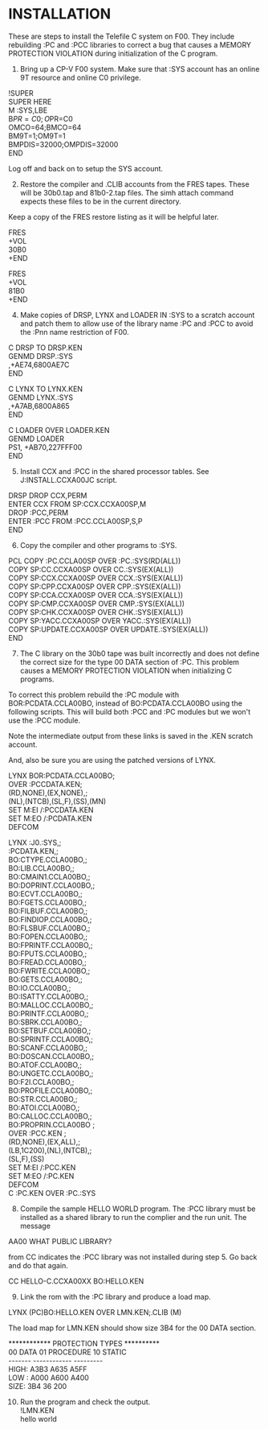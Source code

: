 # INSTALLATION

These are steps to install the Telefile C system on F00. They
include rebuilding :PC and :PCC libraries to correct a bug that 
causes a MEMORY PROTECTION VIOLATION during initialization of
the C program.

1.  Bring up a CP-V F00 system.
Make sure that :SYS account has an online 9T resource and
online C0 privilege.

!SUPER\
SUPER HERE\
 M :SYS,LBE\
 B$PR=C0;O$PR=C0\
 OMCO=64;BMCO=64\
 BM9T=1;OM9T=1\
 BMPDIS=32000;OMPDIS=32000\
 END

Log off and back on to setup the SYS account.

2.  Restore the compiler and .CLIB accounts from the FRES tapes.
These will be 30b0.tap and 81b0-2.tap files.  The simh attach
command expects these files to be in the current directory.

Keep a copy of the FRES restore listing as it will be helpful later.

FRES\
+VOL\
30B0\
+END

FRES\
+VOL\
81B0\
+END

4.  Make copies of DRSP, LYNX and LOADER IN :SYS to a scratch account
and patch them to allow use of the library name :PC and :PCC
to avoid the :Pnn name restriction of F00.

C DRSP TO DRSP.KEN\
GENMD DRSP.:SYS\
,+AE74,6800AE7C\
END

C LYNX TO LYNX.KEN\
GENMD LYNX.:SYS\
,+A7AB,6800A865\
END

C LOADER OVER LOADER.KEN\
GENMD LOADER\
PS1, +AB70,227FFF00\
END

5. Install CCX and :PCC in the shared processor tables.
See J:INSTALL.CCXA00JC script.


DRSP
        DROP CCX,PERM\
        ENTER CCX FROM SP:CCX.CCXA00SP,M\
        DROP :PCC,PERM\
	ENTER :PCC FROM :PCC.CCLA00SP,S,P\
        END

6. Copy the compiler and other programs to :SYS.
 
PCL
         COPY :PC.CCLA00SP    OVER :PC.:SYS(RD(ALL))\
         COPY SP:CC.CCXA00SP  OVER CC.:SYS(EX(ALL))\
         COPY SP:CCX.CCXA00SP OVER CCX.:SYS(EX(ALL))\
         COPY SP:CPP.CCXA00SP OVER CPP.:SYS(EX(ALL))\
         COPY SP:CCA.CCXA00SP OVER CCA.:SYS(EX(ALL))\
         COPY SP:CMP.CCXA00SP OVER CMP.:SYS(EX(ALL))\
         COPY SP:CHK.CCXA00SP OVER CHK.:SYS(EX(ALL))\
         COPY SP:YACC.CCXA00SP OVER YACC.:SYS(EX(ALL))\
         COPY SP:UPDATE.CCXA00SP OVER UPDATE.:SYS(EX(ALL))\
         END



7.  The C library on the 30b0 tape was built incorrectly
and does not define the correct size for the type 00 DATA section
of :PC.  This problem causes a MEMORY PROTECTION VIOLATION
when initializing C programs.

To correct this problem rebuild the :PC module with 
BOR:PCDATA.CCLA00BO, instead of BO:PCDATA.CCLA00BO using the
following scripts.  This will build both :PCC and :PC 
modules but we won't use the :PCC module.

Note the intermediate output from these links is saved in the .KEN scratch 
account.

And, also be sure you are using the patched versions of LYNX.

LYNX     BOR:PCDATA.CCLA00BO;\
         	OVER :PCCDATA.KEN;\
         (RD,NONE),(EX,NONE),;\
         (NL),(NTCB),(SL,F),(SS),(MN)\
SET M:EI /:PCCDATA.KEN\
SET M:EO /:PCDATA.KEN\
DEFCOM


LYNX    :J0.:SYS,;\
         :PCDATA.KEN,;\
         BO:CTYPE.CCLA00BO,;\
         BO:LIB.CCLA00BO,;\
         BO:CMAIN1.CCLA00BO,;\
         BO:DOPRINT.CCLA00BO,;\
         BO:ECVT.CCLA00BO,;\
         BO:FGETS.CCLA00BO,;\
         BO:FILBUF.CCLA00BO,;\
         BO:FINDIOP.CCLA00BO,;\
         BO:FLSBUF.CCLA00BO,;\
         BO:FOPEN.CCLA00BO,;\
         BO:FPRINTF.CCLA00BO,;\
         BO:FPUTS.CCLA00BO,;\
         BO:FREAD.CCLA00BO,;\
         BO:FWRITE.CCLA00BO,;\
         BO:GETS.CCLA00BO,;\
         BO:IO.CCLA00BO,;\
         BO:ISATTY.CCLA00BO,;\
         BO:MALLOC.CCLA00BO,;\
         BO:PRINTF.CCLA00BO,;\
         BO:SBRK.CCLA00BO,;\
         BO:SETBUF.CCLA00BO,;\
         BO:SPRINTF.CCLA00BO,;\
         BO:SCANF.CCLA00BO,;\
         BO:DOSCAN.CCLA00BO,;\
         BO:ATOF.CCLA00BO,;\
         BO:UNGETC.CCLA00BO,;\
         BO:F2I.CCLA00BO,;\
         BO:PROFILE.CCLA00BO,;\
         BO:STR.CCLA00BO,;\
         BO:ATOI.CCLA00BO,;\
         BO:CALLOC.CCLA00BO,;\
         BO:PROPRIN.CCLA00BO ;\
                                    OVER :PCC.KEN ;\
         (RD,NONE),(EX,ALL),;\
         (LB,1C200),(NL),(NTCB),;\
         (SL,F),(SS)\
SET M:EI /:PCC.KEN\
SET M:EO /:PC.KEN\
DEFCOM\
C :PC.KEN OVER :PC.:SYS

8.  Compile the sample HELLO WORLD program.  The :PCC library
must be installed as a shared library to run the complier
and the run unit.  The message

  AA00 WHAT PUBLIC LIBRARY?

from CC indicates the :PCC library was not installed during
step 5.  Go back and do that again.

CC HELLO-C.CCXA00XX BO:HELLO.KEN

9. Link the rom with the :PC library and produce a load map.

LYNX (PC)BO:HELLO.KEN OVER LMN.KEN;.CLIB (M)

The load map for LMN.KEN should show size 3B4 for the 00 DATA
section.

 ************ PROTECTION TYPES **********\
      00 DATA  01 PROCEDURE  10 STATIC\
      -------  ------------  ---------\
 HIGH:  A3B3        A635        A5FF\
 LOW :  A000        A600        A400\
 SIZE:   3B4          36         200

10.  Run the program and check the output.\
!LMN.KEN\
 hello world


